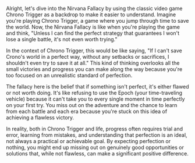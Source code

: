 Alright, let's dive into the Nirvana Fallacy by using the classic video game Chrono Trigger as a backdrop to make it easier to understand. Imagine you're playing Chrono Trigger, a game where you jump through time to save the world. Now, the Nirvana Fallacy is like when you're playing the game and think, "Unless I can find the perfect strategy that guarantees I won't lose a single battle, it's not even worth trying."

In the context of Chrono Trigger, this would be like saying, "If I can't save Crono's world in a perfect way, without any setbacks or sacrifices, I shouldn't even try to save it at all." This kind of thinking overlooks all the small victories and progress you can make along the way because you're too focused on an unrealistic standard of perfection.

The fallacy here is the belief that if something isn't perfect, it's either flawed or not worth doing. It's like refusing to use the Epoch (your time-traveling vehicle) because it can't take you to every single moment in time perfectly on your first try. You miss out on the adventure and the chance to learn from each battle and each era because you're stuck on this idea of achieving a flawless victory.

In reality, both in Chrono Trigger and life, progress often requires trial and error, learning from mistakes, and understanding that perfection is an ideal, not always a practical or achievable goal. By expecting perfection or nothing, you might end up missing out on genuinely good opportunities or solutions that, while not flawless, can make a significant positive difference.